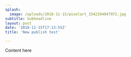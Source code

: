 ```yaml
---
splash:
  image: /uploads/2018-11-15/pixelart_1542294847972.jpg
subtitle: Subheadline
layout: post
date: '2018-11-15T17:13:55Z'
title: 'New publish test'

---
```

<p>Content here</p>